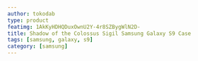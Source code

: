 ```yaml
---
author: tokodab
type: product
featimg: 1AkKyHDHQDuxOwnU2Y-4r8SZBygWlN2D-
title: Shadow of the Colossus Sigil Samsung Galaxy S9 Case
tags: [samsung, galaxy, s9]
category: [samsung]
---
```

